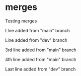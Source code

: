 # merges
Testing merges


LIne added from "main" branch

Line added from "dev" branch

3rd line added from "main" branch

4th line added from "main" branch

Last line added from "dev" branch